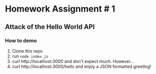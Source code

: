 # Homework Assignment # 1
## Attack of the Hello World API

### How to demo 
1) Clone this repo
2) run `node index.js`
3) curl http://localhost:3000 and don't expect much.  However...
4) curl http://localhost:3000/hello and enjoy a JSON formatted greeting!
